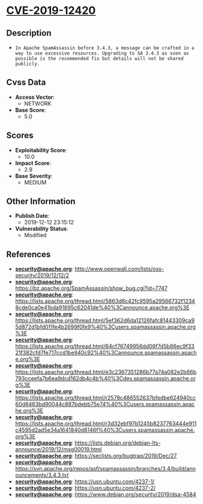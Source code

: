 
# [CVE-2019-12420](http://www.openwall.com/lists/oss-security/2019/12/12/2)

## Description

- `In Apache SpamAssassin before 3.4.3, a message can be crafted in a way to use excessive resources. Upgrading to SA 3.4.3 as soon as possible is the recommended fix but details will not be shared publicly.`

## Cvss Data

- **Access Vector**:
  - NETWORK
- **Base Score**:
  - 5.0

## Scores

- **Exploitability Score**:
  - 10.0
- **Impact Score**:
  - 2.9
- **Base Severity**:
  - MEDIUM

## Other Information

- **Publish Date**:
  - 2019-12-12 23:15:12
- **Vulnerability Status**:
  - Modified

## References

- **security@apache.org**: http://www.openwall.com/lists/oss-security/2019/12/12/2
- **security@apache.org**: https://bz.apache.org/SpamAssassin/show_bug.cgi?id=7747
- **security@apache.org**: https://lists.apache.org/thread.html/5863d6c42fc9595a29566732f12348cde0ca0e41bda91695c62041de%40%3Cannounce.apache.org%3E
- **security@apache.org**: https://lists.apache.org/thread.html/5ef362d6da12126fafc81443309ca95d872d1bfd011fe4b2699f0fe9%40%3Cusers.spamassassin.apache.org%3E
- **security@apache.org**: https://lists.apache.org/thread.html/64cf76749956dd08f7d5b86ec9f3321f382cfd7fe717ccd1be940c92%40%3Cannounce.spamassassin.apache.org%3E
- **security@apache.org**: https://lists.apache.org/thread.html/e3c2367351286b77a74a082e2b66b793cceefa7b6ea9dcd162db4c4b%40%3Cdev.spamassassin.apache.org%3E
- **security@apache.org**: https://lists.apache.org/thread.html/r2578c486552637bfedbe624940cc60d6463bd90044c887bdebb75e74%40%3Cusers.spamassassin.apache.org%3E
- **security@apache.org**: https://lists.apache.org/thread.html/r3d32ebf97b1245b8237763444e911c4595d2ad5e34a1641840d8146f%40%3Cusers.spamassassin.apache.org%3E
- **security@apache.org**: https://lists.debian.org/debian-lts-announce/2019/12/msg00019.html
- **security@apache.org**: https://seclists.org/bugtraq/2019/Dec/27
- **security@apache.org**: https://svn.apache.org/repos/asf/spamassassin/branches/3.4/build/announcements/3.4.3.txt
- **security@apache.org**: https://usn.ubuntu.com/4237-1/
- **security@apache.org**: https://usn.ubuntu.com/4237-2/
- **security@apache.org**: https://www.debian.org/security/2019/dsa-4584
